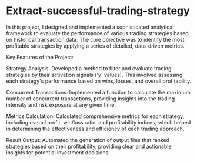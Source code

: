 # Extract-successful-trading-strategy

In this project, I designed and implemented a sophisticated analytical framework to evaluate the performance of various trading strategies based on historical transaction data. The core objective was to identify the most profitable strategies by applying a series of detailed, data-driven metrics.

Key Features of the Project:

Strategy Analysis: Developed a method to filter and evaluate trading strategies by their activation signals ('y' values). This involved assessing each strategy's performance based on wins, losses, and overall profitability.

Concurrent Transactions: Implemented a function to calculate the maximum number of concurrent transactions, providing insights into the trading intensity and risk exposure at any given time.

Metrics Calculation: Calculated comprehensive metrics for each strategy, including overall profit, win/loss ratio, and profitability indices, which helped in determining the effectiveness and efficiency of each trading approach.

Result Output: Automated the generation of output files that ranked strategies based on their profitability, providing clear and actionable insights for potential investment decisions.
